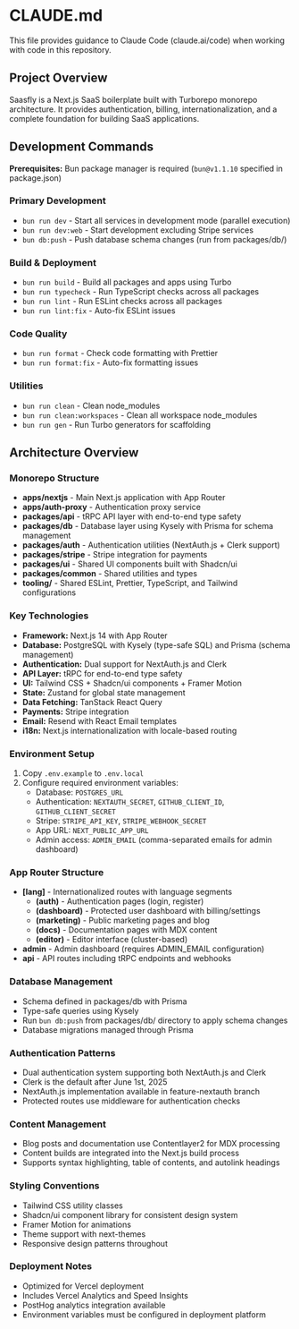 # CLAUDE.md

This file provides guidance to Claude Code (claude.ai/code) when working with code in this repository.

## Project Overview

Saasfly is a Next.js SaaS boilerplate built with Turborepo monorepo architecture. It provides authentication, billing, internationalization, and a complete foundation for building SaaS applications.

## Development Commands

**Prerequisites:** Bun package manager is required (`bun@v1.1.10` specified in package.json)

### Primary Development
- `bun run dev` - Start all services in development mode (parallel execution)
- `bun run dev:web` - Start development excluding Stripe services
- `bun db:push` - Push database schema changes (run from packages/db/)

### Build & Deployment
- `bun run build` - Build all packages and apps using Turbo
- `bun run typecheck` - Run TypeScript checks across all packages
- `bun run lint` - Run ESLint checks across all packages
- `bun run lint:fix` - Auto-fix ESLint issues

### Code Quality
- `bun run format` - Check code formatting with Prettier
- `bun run format:fix` - Auto-fix formatting issues

### Utilities
- `bun run clean` - Clean node_modules
- `bun run clean:workspaces` - Clean all workspace node_modules
- `bun run gen` - Run Turbo generators for scaffolding

## Architecture Overview

### Monorepo Structure
- **apps/nextjs** - Main Next.js application with App Router
- **apps/auth-proxy** - Authentication proxy service
- **packages/api** - tRPC API layer with end-to-end type safety
- **packages/db** - Database layer using Kysely with Prisma for schema management
- **packages/auth** - Authentication utilities (NextAuth.js + Clerk support)
- **packages/stripe** - Stripe integration for payments
- **packages/ui** - Shared UI components built with Shadcn/ui
- **packages/common** - Shared utilities and types
- **tooling/** - Shared ESLint, Prettier, TypeScript, and Tailwind configurations

### Key Technologies
- **Framework:** Next.js 14 with App Router
- **Database:** PostgreSQL with Kysely (type-safe SQL) and Prisma (schema management)
- **Authentication:** Dual support for NextAuth.js and Clerk
- **API Layer:** tRPC for end-to-end type safety
- **UI:** Tailwind CSS + Shadcn/ui components + Framer Motion
- **State:** Zustand for global state management
- **Data Fetching:** TanStack React Query
- **Payments:** Stripe integration
- **Email:** Resend with React Email templates
- **i18n:** Next.js internationalization with locale-based routing

### Environment Setup
1. Copy `.env.example` to `.env.local`
2. Configure required environment variables:
   - Database: `POSTGRES_URL`
   - Authentication: `NEXTAUTH_SECRET`, `GITHUB_CLIENT_ID`, `GITHUB_CLIENT_SECRET`
   - Stripe: `STRIPE_API_KEY`, `STRIPE_WEBHOOK_SECRET`
   - App URL: `NEXT_PUBLIC_APP_URL`
   - Admin access: `ADMIN_EMAIL` (comma-separated emails for admin dashboard)

### App Router Structure
- **[lang]** - Internationalized routes with language segments
  - **(auth)** - Authentication pages (login, register)
  - **(dashboard)** - Protected user dashboard with billing/settings
  - **(marketing)** - Public marketing pages and blog
  - **(docs)** - Documentation pages with MDX content
  - **(editor)** - Editor interface (cluster-based)
- **admin** - Admin dashboard (requires ADMIN_EMAIL configuration)
- **api** - API routes including tRPC endpoints and webhooks

### Database Management
- Schema defined in packages/db with Prisma
- Type-safe queries using Kysely
- Run `bun db:push` from packages/db/ directory to apply schema changes
- Database migrations managed through Prisma

### Authentication Patterns
- Dual authentication system supporting both NextAuth.js and Clerk
- Clerk is the default after June 1st, 2025
- NextAuth.js implementation available in feature-nextauth branch
- Protected routes use middleware for authentication checks

### Content Management
- Blog posts and documentation use Contentlayer2 for MDX processing
- Content builds are integrated into the Next.js build process
- Supports syntax highlighting, table of contents, and autolink headings

### Styling Conventions
- Tailwind CSS utility classes
- Shadcn/ui component library for consistent design system
- Framer Motion for animations
- Theme support with next-themes
- Responsive design patterns throughout

### Deployment Notes
- Optimized for Vercel deployment
- Includes Vercel Analytics and Speed Insights
- PostHog analytics integration available
- Environment variables must be configured in deployment platform